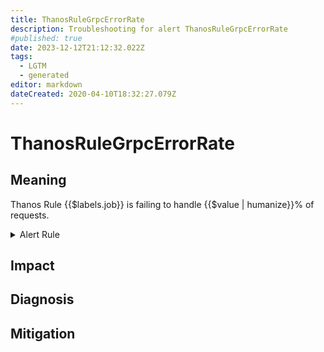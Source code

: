 ```yaml
---
title: ThanosRuleGrpcErrorRate
description: Troubleshooting for alert ThanosRuleGrpcErrorRate
#published: true
date: 2023-12-12T21:12:32.022Z
tags: 
  - LGTM
  - generated
editor: markdown
dateCreated: 2020-04-10T18:32:27.079Z
---
```


# ThanosRuleGrpcErrorRate

## Meaning
[//]: # "Short paragraph that explains what the alert means"
Thanos Rule {{$labels.job}} is failing to handle {{$value | humanize}}% of requests.

<details>
  <summary>Alert Rule</summary>

{{% rule "thanos/thanos-ruler.yml" "ThanosRuleGrpcErrorRate" %}}

{{% comment %}}

```yaml
alert: ThanosRuleGrpcErrorRate
expr: (sum by (job, instance) (rate(grpc_server_handled_total{grpc_code=~"Unknown|ResourceExhausted|Internal|Unavailable|DataLoss|DeadlineExceeded", job=~".*thanos-rule.*"}[5m]))/  sum by (job, instance) (rate(grpc_server_started_total{job=~".*thanos-rule.*"}[5m])) * 100 > 5)
for: 5m
labels:
    severity: warning
annotations:
    summary: Thanos Rule Grpc Error Rate (instance {{ $labels.instance }})
    description: |-
        Thanos Rule {{$labels.job}} is failing to handle {{$value | humanize}}% of requests.
          VALUE = {{ $value }}
          LABELS = {{ $labels }}
    runbook: https://github.com/srerun/prometheus-alerts/blob/main/content/runbooks/thanos-ruler/ThanosRuleGrpcErrorRate.md

```

{{% /comment %}}

</details>


## Impact
[//]: # "What could / will happen if the alert is not addressed"



## Diagnosis
[//]: # "Steps to take to identify the cause of the problem"



## Mitigation
[//]: # "The steps necessary to resolve the alert"

